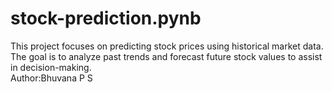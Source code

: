 # stock-prediction.pynb
This project focuses on predicting stock prices using historical market data. The goal is to analyze past trends and forecast future stock values to assist in decision-making.
<br>
Author:Bhuvana P S
